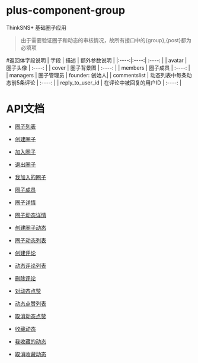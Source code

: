 # plus-component-group

ThinkSNS+ 基础圈子应用

> 由于需要验证圈子和动态的审核情况，故所有接口中的{group},{post}都为必填项

#返回体字段说明
| 字段 | 描述 | 额外参数说明 |
|:----:|:----:| :----: |
| avatar | 圈子头像 | :----: |
| cover | 圈子背景图 | :----: |
| members | 圈子成员 | :----: |
| managers | 圈子管理员 | founder: 创始人| 
| commentslist | 动态列表中每条动态前5条评论 | :----: |
| reply_to_user_id | 在评论中被回复的用户ID | :----: |

# API文档

- [圈子列表](/Documents/groups.md)

- [创建圈子](/Documents/createGroup.md)

- [加入圈子](/Documents/joinGroup.md)

- [退出圈子](/Documents/leftGroup.md)

- [我加入的圈子](/Documents/joinedGroup.md)

- [圈子成员](/Documents/groupMembers.md)

- [圈子详情](/Documents/groupDetail.md)

- [圈子动态详情](/Documents/groupPostDetail.md)

- [创建圈子动态](/Documents/createGroupPost.md)

- [圈子动态列表](/Documents/groupPosts.md)

- [创建评论](/Documents/createGroupPostComment.md)

- [动态评论列表](/Documents/groupPostComments.md)

- [删除评论](/Documents/deleteGroupPostComment.md)

- [对动态点赞](/Documents/createGroupPostDigg.md)

- [动态点赞列表](/Documents/groupPostDiggs.md)

- [取消动态点赞](/Documents/deleteGroupPostDigg.md)

- [收藏动态](/Documents/collectionPost.md)

- [我收藏的动态](/Documents/collections.md)

- [取消收藏动态](/Documents/unCollections.md)



